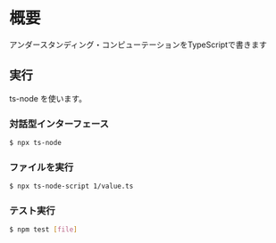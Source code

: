 # 概要
アンダースタンディング・コンピューテーションをTypeScriptで書きます

## 実行

ts-node を使います。

### 対話型インターフェース
```bash
$ npx ts-node
```

### ファイルを実行
```bash
$ npx ts-node-script 1/value.ts
```

### テスト実行
```bash
$ npm test [file]
```

